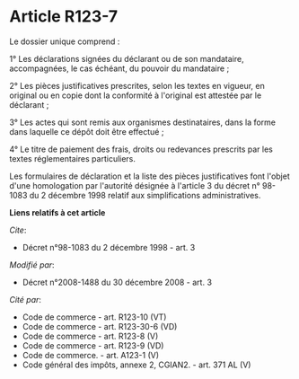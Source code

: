 # Article R123-7

Le dossier unique comprend : 

1° Les déclarations signées du déclarant ou de son mandataire, accompagnées, le cas échéant, du pouvoir du mandataire ; 

2° Les pièces justificatives prescrites, selon les textes en vigueur, en original ou en copie dont la conformité à l'original
est attestée par le déclarant ; 

3° Les actes qui sont remis aux organismes destinataires, dans la forme dans laquelle ce dépôt doit être effectué ; 

4° Le titre de paiement des frais, droits ou redevances prescrits par les textes réglementaires particuliers. 

Les formulaires de déclaration et la liste des pièces justificatives font l'objet d'une homologation par l'autorité désignée
à l'article 3 du décret n° 98-1083 du 2 décembre 1998 relatif aux simplifications administratives.

**Liens relatifs à cet article**

_Cite_:

  - Décret n°98-1083 du 2 décembre 1998 - art. 3

_Modifié par_:

  - Décret n°2008-1488 du 30 décembre 2008 - art. 3

_Cité par_:

  - Code de commerce - art. R123-10 (VT)
  - Code de commerce - art. R123-30-6 (VD)
  - Code de commerce - art. R123-8 (V)
  - Code de commerce - art. R123-9 (VD)
  - Code de commerce. - art. A123-1 (V)
  - Code général des impôts, annexe 2, CGIAN2. - art. 371 AL (V)
